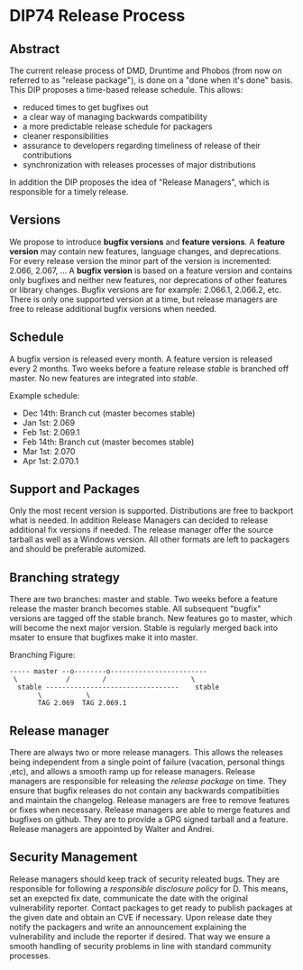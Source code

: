 DIP74 Release Process
=====================

Abstract
--------
The current release process of DMD, Druntime and Phobos (from now on referred to
as "release package"), is done on a "done when it's done" basis. This DIP
proposes a time-based release schedule. This allows:

 * reduced times to get bugfixes out
 * a clear way of managing backwards compatibility
 * a more predictable release schedule for packagers
 * cleaner responsibilities
 * assurance to developers regarding timeliness of release of their contributions
 * synchronization with releases processes of major distributions

In addition the DIP proposes the idea of "Release Managers", which
is responsible for a timely release.

Versions
--------
We propose to introduce **bugfix versions** and **feature versions**.
A **feature version** may contain new features, language changes,
and deprecations. For every release version the minor part of the
version is incremented: 2.066, 2.067, ...  A **bugfix version** is
based on a feature version and contains only bugfixes and neither
new features, nor deprecations of other features or library changes.
Bugfix versions are for example: 2.066.1, 2.066.2, etc. There is
only one supported version at a time, but release managers are free
to release additional bugfix versions when needed.

Schedule
--------
A bugfix version is released every month. A feature version is released
every 2 months. Two weeks before a feature release *stable* is branched
off master. No new features are integrated into *stable*.

Example schedule:

  - Dec 14th: Branch cut (master becomes stable)
  - Jan 1st: 2.069
  - Feb 1st: 2.069.1
  - Feb 14th: Branch cut (master becomes stable)
  - Mar 1st: 2.070
  - Apr 1st: 2.070.1

Support and Packages
------
Only the most recent version is supported. Distributions are free to backport
what is needed. In addition Release Managers can decided to release additional
fix versions if needed. The release manager offer the source tarball as well
as a Windows version. All other formats are left to packagers and should be
preferable automized.

Branching strategy
------------------
There are two branches: master and stable. Two weeks before a feature
release the master branch becomes stable. All subsequent "bugfix"
versions are tagged off the stable branch. New features go to master,
which will become the next major version. Stable is regularly merged back
into msater to ensure that bugfixes make it into master.

Branching Figure:

    ----- master --o--------o------------------------
     \            /        /                     \
      stable ---------------------------------    stable
           \           \
           TAG 2.069  TAG 2.069.1


Release manager
---------------
There are always two or more release managers. This allows the
releases being independent from a single point of failure (vacation,
personal things ,etc), and allows a smooth ramp up for release
managers.  Release managers are responsible for releasing the
*release package* on time.  They ensure that bugfix releases do not
contain any backwards compatibiities and maintain the changelog.
Release managers are free to remove features or fixes when necessary.
Release managers are able to merge features and bugfixes on github.
They are to provide a GPG signed tarball and a feature. Release
managers are appointed by Walter and Andrei.

Security Management
-----------------
Release managers should keep track of security releated bugs. They
are responsible for following a *responsible disclosure policy* for
D. This means, set an exepcted fix date, communicate the date with
the original vulnerability reporter. Contact packages to get ready
to publish packages at the given date and obtain an CVE if necessary.
Upon release date they notify the packagers and write an announcement
explaining the vulnerability and include the reporter if desired. That
way we ensure a smooth handling of security problems in line with
standard community processes.
